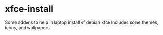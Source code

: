 # xfce-install
Some addons to help in laptop install of debian xfce
Includes some themes, icons, and wallpapers 
